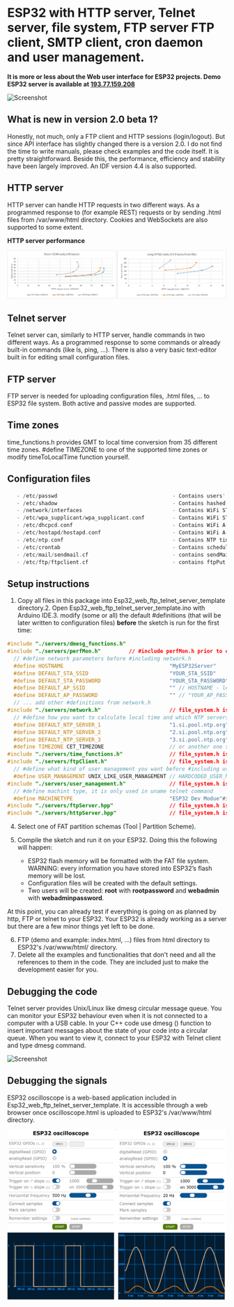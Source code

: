 # ESP32 with HTTP server, Telnet server, file system, FTP server FTP client, SMTP client, cron daemon and user management.


**It is more or less about the Web user interface for ESP32 projects. Demo ESP32 server is available at [193.77.159.208](http://193.77.159.208)**


![Screenshot](presentation.gif)


## What is new in version 2.0 beta 1?


Honestly, not much, only a FTP client and HTTP sessions (login/logout). But since API interface has slightly changed there is a version 2.0. I do not find the time to write manuals, please check examples and the code itself. It is pretty straightforward.
Beside this, the performance, efficiency and stability have been largely improved. An IDF version 4.4 is also supported.


## HTTP server


HTTP server can handle HTTP requests in two different ways. As a programmed response to (for example REST) requests or by sending .html files from /var/www/html directory. Cookies and WebSockets are also supported to some extent.

**HTTP server performance** 

![HTTP server performance](performance.gif)


## Telnet server


Telnet server can, similarly to HTTP server, handle commands in two different ways. As a programmed response to some commands or already built-in commands (like ls, ping, ...). There is also a very basic text-editor built in for editing small configuration files.


## FTP server


FTP server is needed for uploading configuration files, .html files, ... to ESP32 file system. Both active and passive modes are supported.


## Time zones


time_functions.h provides GMT to local time conversion from 35 different time zones. #define TIMEZONE to one of the supported time zones or modify timeToLocalTime function yourself. 


## Configuration files


```C++
   - /etc/passwd                                     - Contains users' accounts information.
   - /etc/shadow                                     - Contains hashed users' passwords.
   - /network/interfaces                             - Contains WiFi STA(tion) configuration.
   - /etc/wpa_supplicant/wpa_supplicant.conf         - Contains WiFi STA(tion) credentials.
   - /etc/dhcpcd.conf                                - Contains WiFi A(ccess) P(oint) configuration.
   - /etc/hostapd/hostapd.conf                       - Contains WiFi A(ccess) P(oint) credentials.
   - /etc/ntp.conf                                   - Contains NTP time servers names.
   - /etc/crontab                                    - Contains scheduled tasks.
   - /etc/mail/sendmail.cf                           - contains sendMail default settings.
   - /etc/ftp/ftpclient.cf                           - contains ftpPut and ftpGet default settings.
```


## Setup instructions


1. Copy all files in this package into Esp32_web_ftp_telnet_server_template directory.2. Open Esp32_web_ftp_telnet_server_template.ino with Arduino IDE.3. modify (some or all) the default #definitions (that will be later written to configuration files) **before** the sketch is run for the first time:

```C++
#include "./servers/dmesg_functions.h"
#include "./servers/perfMon.h"         // #include perfMon.h prior to other modules to make sure you're monitoring everything#include "./servers/file_system.h"  
  // #define network parameters before #including network.h  
  #define HOSTNAME                                  "MyESP32Server"
  #define DEFAULT_STA_SSID                          "YOUR_STA_SSID"  
  #define DEFAULT_STA_PASSWORD                      "YOUR_STA_PASSWORD"  
  #define DEFAULT_AP_SSID                           "" // HOSTNAME - leave empty if you don't want to use AP
  #define DEFAULT_AP_PASSWORD                       "" // "YOUR_AP_PASSWORD" - at least 8 characters  
  // ... add other #definitions from network.h
#include "./servers/network.h"                      // file_system.h is needed prior to #including network.h if you want to store the default parameters  
  // #define how you want to calculate local time and which NTP servers GMT will be synchronized with before #including time_functions.h  
  #define DEFAULT_NTP_SERVER_1                      "1.si.pool.ntp.org"  
  #define DEFAULT_NTP_SERVER_2                      "2.si.pool.ntp.org"  
  #define DEFAULT_NTP_SERVER_3                      "3.si.pool.ntp.org"  
  #define TIMEZONE CET_TIMEZONE                     // or another one supported in time_functions.h
#include "./servers/time_functions.h"               // file_system.h is needed prior to #including time_functions.h if you want to store the default parameters#include "./servers/httpClient.h"
#include "./servers/ftpClient.h"                    // file_system.h is needed prior to #including ftpClient.h if you want to store the default parameters#include "./servers/smtpClient.h"                   // file_system.h is needed prior to #including smtpClient.h if you want to store the default parameters  
  // #define what kind of user management you want before #including user_management.h  
  #define USER_MANAGEMENT UNIX_LIKE_USER_MANAGEMENT // HARDCODED_USER_MANAGEMENT // NO_USER_MANAGEMENT
#include "./servers/user_management.h"              // file_system.h is needed prior to #including user_management.h in case of UNIX_LIKE_USER_MANAGEMENT  
  // #define machint type, it is only used in uname telnet command  
  #define MACHINETYPE                               "ESP32 Dev Modue"#include "./servers/telnetServer.hpp"               // needs almost all the above files for the whole functionality
#include "./servers/ftpServer.hpp"                  // file_system.h is also necessary to use ftpServer.h
#include "./servers/httpServer.hpp"                 // file_system.h is needed prior to #including httpServer.h if you want server also to serve .html and other files
```

4. Select one of FAT partition schemas (Tool | Partition Scheme).
5. Compile the sketch and run it on your ESP32. Doing this the following will happen:

   - ESP32 flash memory will be formatted with the FAT file system. WARNING: every information you have stored into ESP32’s flash memory will be lost.
   - Configuration files will be created with the default settings.
   - Two users will be created: **root** with **rootpassword** and **webadmin** with **webadminpassword**.

At this point, you can already test if everything is going on as planned by http, FTP or telnet to your ESP32. Your ESP32 is already working as a server but there are a few minor things yet left to be done.

6. FTP (demo and example: index.html, ...) files from html directory to ESP32's /var/www/html/ directory.
7. Delete all the examples and functionalities that don't need and all the references to them in the code. They are included just to make the development easier for you.


## Debugging the code 


Telnet server provides Unix/Linux like dmesg circular message queue. You can monitor your ESP32 behaviour even when it is not connected to a computer with a USB cable. In your C++ code use dmesg () function to insert important messages about the state of your code into a circular queue. When you want to view it, connect to your ESP32 with Telnet client and type dmesg command.


![Screenshot](dmesg.png)


## Debugging the signals


ESP32 oscilloscope is a web-based application included in Esp32_web_ftp_telnet_server_template. It is accessible through a web browser once oscilloscope.html is uploaded to ESP32's /var/www/html directory.


![Screenshot](oscilloscope.png)
